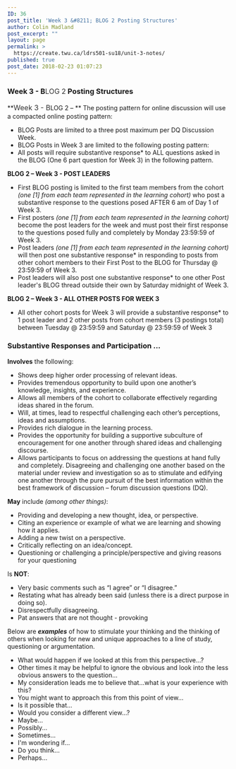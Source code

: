 ```yaml
---
ID: 36
post_title: 'Week 3 &#8211; BLOG 2 Posting Structures'
author: Colin Madland
post_excerpt: ""
layout: page
permalink: >
  https://create.twu.ca/ldrs501-su18/unit-3-notes/
published: true
post_date: 2018-02-23 01:07:23
---
```

### Week 3 - B<span style="float: none;background-color: transparent;color: #333333;cursor: text;font-family: -apple-system,BlinkMacSystemFont,'Segoe UI',Roboto,Oxygen-Sans,Ubuntu,Cantarell,'Helvetica Neue',sans-serif;font-size: 16px;font-style: normal;font-variant: normal;font-weight: 400;letter-spacing: normal;text-align: left;text-decoration: none;text-indent: 0px">LOG 2</span> Posting Structures

**<span style="float: none;background-color: transparent;color: #333333;font-family: -apple-system,BlinkMacSystemFont,'Segoe UI',Roboto,Oxygen-Sans,Ubuntu,Cantarell,'Helvetica Neue',sans-serif;font-size: 16px;font-style: normal;font-variant: normal;font-weight: 400;letter-spacing: normal;line-height: 22.4px;text-align: left;text-decoration: none;text-indent: 0px">Week 3 - <span>B</span></span>LOG 2 – ** The posting pattern for online discussion will use a compacted online posting pattern:

* BLOG Posts are limited to a three post maximum per DQ Discussion Week.
* BLOG Posts in Week 3 are limited to the following posting pattern:
* All posts will require substantive response* to ALL questions asked in the BLOG (One 6 part question for Week 3) in the following pattern.

**BLOG 2 – Week 3 - POST LEADERS**

* First BLOG posting is limited to the first team members from the cohort _(one [1] from each team represented in the learning cohort)_ who post a substantive response to the questions posed AFTER 6 am of Day 1 of Week 3.
* First posters _(one [1] from each team represented in the learning cohort)_ become the post leaders for the week and must post their first response to the questions posed fully and completely by Monday 23:59:59 of Week 3.
* Post leaders _(one [1] from each team represented in the learning cohort)_ will then post one substantive response* in responding to posts from other cohort members to their First Post to the BLOG for Thursday @ 23:59:59 of Week 3.
* Post leaders will also post one substantive response* to one other Post leader's BLOG thread outside their own by Saturday midnight of Week 3.

**BLOG 2 – Week 3 - ALL OTHER POSTS FOR WEEK 3**

* All other cohort posts for Week 3 will provide a substantive response* to 1 post leader and 2 other posts from cohort members (3 postings total) between Tuesday @ 23:59:59 and Saturday @ 23:59:59 of Week 3

### Substantive Responses and Participation ...

**Involves** the following:

* Shows deep higher order processing of relevant ideas.
* Provides tremendous opportunity to build upon one another’s knowledge, insights, and experience.
* Allows all members of the cohort to collaborate effectively regarding ideas shared in the forum.
* Will, at times, lead to respectful challenging each other’s perceptions, ideas and assumptions.
* Provides rich dialogue in the learning process.
* Provides the opportunity for building a supportive subculture of encouragement for one another through shared ideas and challenging discourse.
* Allows participants to focus on addressing the questions at hand fully and completely. Disagreeing and challenging one another based on the material under review and investigation so as to stimulate and edifying one another through the pure pursuit of the best information within the best framework of discussion – forum discussion questions (DQ).

**May** include _(among other things)_:

* Providing and developing a new thought, idea, or perspective.
* Citing an experience or example of what we are learning and showing how it applies.
* Adding a new twist on a perspective.
* Critically reflecting on an idea/concept.
* Questioning or challenging a principle/perspective and giving reasons for your questioning

Is **NOT**:

* Very basic comments such as “I agree” or “I disagree.”
* Restating what has already been said (unless there is a direct purpose in doing so).
* Disrespectfully disagreeing.
* Pat answers that are not thought - provoking

Below are _**examples**_ of how to stimulate your thinking and the thinking of others when looking for new and unique approaches to a line of study, questioning or argumentation.

* What would happen if we looked at this from this perspective...?
* Other times it may be helpful to ignore the obvious and look into the less obvious answers to the question...
* My consideration leads me to believe that...what is your experience with this?
* You might want to approach this from this point of view...
* Is it possible that...
* Would you consider a different view...?
* Maybe...
* Possibly...
* Sometimes...
* I'm wondering if...
* Do you think...
* Perhaps…